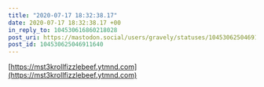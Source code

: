 ```yaml
---
title: "2020-07-17 18:32:38.17"
date: 2020-07-17 18:32:38.17 +00
in_reply_to: 104530616860218028
post_uri: https://mastodon.social/users/gravely/statuses/104530625046911640
post_id: 104530625046911640
---
```

[https://mst3krollfizzlebeef.ytmnd.com](https://mst3krollfizzlebeef.ytmnd.com)


